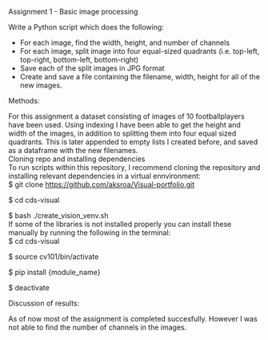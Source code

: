 Assignment 1 - Basic image processing

Write a Python script which does the following:

- For each image, find the width, height, and number of channels
- For each image, split image into four equal-sized quadrants (i.e. top-left, top-right, bottom-left, bottom-right)
- Save each of the split images in JPG format
- Create and save a file containing the filename, width, height for all of the new images.


Methods:

For this assignment a dataset consisting of images of 10 footballplayers have been used. Using indexing I have been able to get the height and width of the images, in addition to splitting them into four equal sized quadrants. This is later appended to empty lists I created before, and saved as a dataframe with the new filenames.                                                                                                  
Cloning repo and installing dependencies                                                                                                        
To run scripts within this repository, I recommend cloning the repository and installing relevant dependencies in a virtual ennvironment:                                          
$ git clone https://github.com/aksroa/Visual-portfolio.git

$ cd cds-visual

$ bash ./create_vision_venv.sh                                                                                                                  
If some of the libraries is not installed properly you can install these manually by running the following in the terminal:                    
$ cd cds-visual

$ source cv101/bin/activate

$ pip install {module_name}

$ deactivate


Discussion of results:

As of now most of the assignment is completed succesfully. However I was not able to find the number of channels in the images.